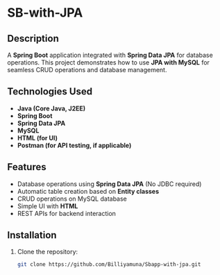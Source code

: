 # SB-with-JPA

## Description
A **Spring Boot** application integrated with **Spring Data JPA** for database operations. This project demonstrates how to use **JPA with MySQL** for seamless CRUD operations and database management.

## Technologies Used
- **Java (Core Java, J2EE)**
- **Spring Boot**
- **Spring Data JPA**
- **MySQL**
- **HTML (for UI)**
- **Postman (for API testing, if applicable)**

## Features
- Database operations using **Spring Data JPA** (No JDBC required)
- Automatic table creation based on **Entity classes**
- CRUD operations on MySQL database
- Simple UI with **HTML**
- REST APIs for backend interaction

## Installation

1. Clone the repository:
   ```bash
   git clone https://github.com/Billiyamuna/Sbapp-with-jpa.git
